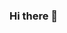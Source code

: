 ### Hi there 👋

<!--
**Keith-Tan-IT/Keith-Tan-IT** is a ✨ _special_ ✨ repository because its `README.md` (this file) appears on your GitHub profile.

- 🔭 I’m currently working on online projects to build my porfolio
- 🌱 I’m currently learning the skills required to be a DevOps 
- 🤔 I’m looking for help to kick start my career in IT

- ⚡ Fun fact: I am a Mechanical Engineer who embraces the transition into Software Engineer!
-->
